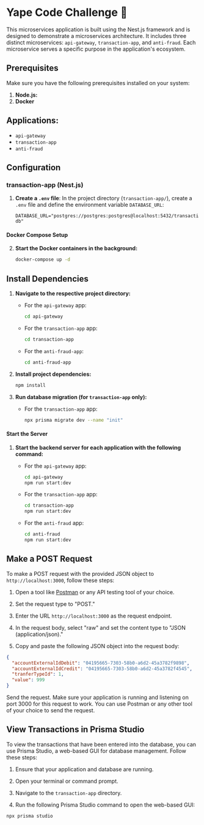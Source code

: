 # Yape Code Challenge :rocket:

This microservices application is built using the Nest.js framework and is designed to demonstrate a microservices architecture. It includes three distinct microservices: `api-gateway`, `transaction-app`, and `anti-fraud`. Each microservice serves a specific purpose in the application's ecosystem.


## Prerequisites

Make sure you have the following prerequisites installed on your system:

1. **Node.js:** 
2. **Docker**

## Applications: 
- `api-gateway`
- `transaction-app`
- `anti-fraud`
## Configuration

### transaction-app (Nest.js)

1. **Create a `.env` file**: In the project directory (`transaction-app/`), create a `.env` file and define the environment variable `DATABASE_URL`:

   ```env
   DATABASE_URL="postgres://postgres:postgres@localhost:5432/transaction-db"
   ```


#### Docker Compose Setup

2. **Start the Docker containers in the background:**
   ```bash
   docker-compose up -d
      ```


## Install Dependencies

1. **Navigate to the respective project directory:**

   - For the `api-gateway` app:
     ```bash
     cd api-gateway
     ```

   - For the `transaction-app` app:
     ```bash
     cd transaction-app
     ```

   - For the `anti-fraud-app`:
     ```bash
     cd anti-fraud-app
     ```

2. **Install project dependencies:**
    ```bash
    npm install
    ```

3. **Run database migration (for `transaction-app` only):**

   - For the `transaction-app` app:

     ```bash
     npx prisma migrate dev --name "init"
     ```

#### Start the Server

1. **Start the backend server for each application with the following command:**

   - For the `api-gateway` app:
     ```bash
     cd api-gateway
     npm run start:dev
     ```

   - For the `transaction-app` app:
     ```bash
     cd transaction-app
     npm run start:dev
     ```

   - For the `anti-fraud` app:
     ```bash
     cd anti-fraud
     npm run start:dev
     ```

  

## Make a POST Request

To make a POST request with the provided JSON object to `http://localhost:3000`, follow these steps:

1. Open a tool like [Postman](https://www.postman.com/) or any API testing tool of your choice.

2. Set the request type to "POST."

3. Enter the URL `http://localhost:3000` as the request endpoint.

4. In the request body, select "raw" and set the content type to "JSON (application/json)."

5. Copy and paste the following JSON object into the request body:

```json
{
  "accountExternalIdDebit": "04195665-7303-58b0-a6d2-45a3782f9898",
  "accountExternalIdCredit": "04195665-7303-58b0-a6d2-45a3782f4545",
  "tranferTypeId": 1,
  "value": 999
}
```

Send the request.
Make sure your application is running and listening on port 3000 for this request to work. You can use Postman or any other tool of your choice to send the request.

## View Transactions in Prisma Studio

To view the transactions that have been entered into the database, you can use Prisma Studio, a web-based GUI for database management. Follow these steps:

1. Ensure that your application and database are running.

2. Open your terminal or command prompt.

3. Navigate to the `transaction-app` directory.

4. Run the following Prisma Studio command to open the web-based GUI:

```bash
npx prisma studio
```







